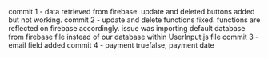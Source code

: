 commit 1 - data retrieved from firebase. update and deleted buttons added but not working.
commit 2 - update and delete functions fixed. functions are reflected on firebase accordingly. issue was importing default database from firebase file instead of our database within UserInput.js file
commit 3 - email field added
commit 4 - payment truefalse, payment date
